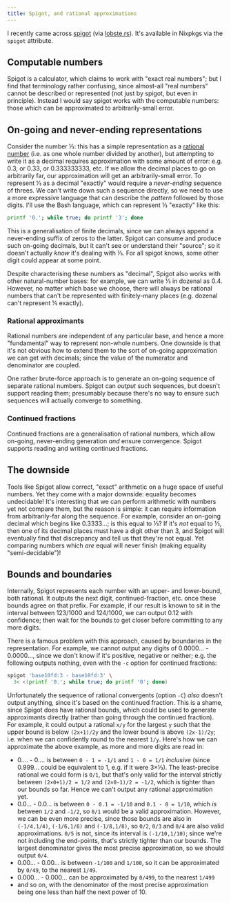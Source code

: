 ```yaml
---
title: Spigot, and rational approximations
---
```


I recently came across
[spigot](https://www.chiark.greenend.org.uk/~sgtatham/spigot/spigot.html) (via
[lobste.rs](https://lobste.rs/s/crimha/spigot_command_line_exact_real)). It's
available in Nixpkgs via the `spigot` attribute.

## Computable numbers ##

Spigot is a calculator, which claims to work with "exact real numbers"; but I
find that terminology rather confusing, since almost-all "real numbers" cannot
be described or represented (not just by spigot, but even in principle). Instead
I would say spigot works with the computable numbers: those which can be
approximated to arbitrarily-small error.

## On-going and never-ending representations ##

Consider the number ⅓: this has a simple representation as a
[rational number](https://en.wikipedia.org/wiki/Rational_number) (i.e. as one
whole number divided by another), but attempting to write it as a decimal
requires approximation with some amount of error: e.g. 0.3, or 0.33, or
0.333333333, etc. If we allow the decimal places to go on arbitrarily far, our
approximation will get an arbitrarily-small error. To represent ⅓ as a decimal
"exactly" would require a *never-ending* sequence of threes. We can't write down
such a sequence directly, so we need to use a more expressive language that can
describe the *pattern* followed by those digits. I'll use the Bash language,
which can represent ⅓ "exactly" like this:

```bash
printf '0.'; while true; do printf '3'; done
```

This is a generalisation of finite decimals, since we can always append a
never-ending suffix of zeros to the latter. Spigot can consume and produce such
on-going decimals, but it can't see or understand their "source"; so it doesn't
actually *know* it's dealing with ⅓. For all spigot knows, some other digit
could appear at some point.

Despite characterising these numbers as "decimal", Spigot also works with other
natural-number bases: for example, we can write ⅓ in dozenal as 0.4. However, no
matter which base we choose, there will always be rational numbers that can't be
represented with finitely-many places (e.g. dozenal can't represent ⅕ exactly).

### Rational approximants ###

Rational numbers are independent of any particular base, and hence a more
"fundamental" way to represent non-whole numbers. One downside is that it's not
obvious how to extend them to the sort of on-going approximation we can get with
decimals; since the value of the numerator and denominator are coupled.

One rather brute-force approach is to generate an on-going sequence of separate
rational numbers. Spigot can *output* such sequences, but doesn't support
reading them; presumably because there's no way to ensure such sequences will
actually converge to something.

### Continued fractions ###

Continued fractions are a generalisation of rational numbers, which allow
on-going, never-ending generation *and* ensure convergence. Spigot supports
reading and writing continued fractions.

## The downside ##

Tools like Spigot allow correct, "exact" arithmetic on a huge space of useful
numbers. Yet they come with a major downside: equality becomes undecidable! It's
interesting that we can perform arithmetic with numbers yet not compare them,
but the reason is simple: it can require information from arbitrarily-far along
the sequence. For example, consider an on-going decimal which begins like
0.3333…; is this equal to ⅓? If it's *not* equal to ⅓, then one of its decimal
places must have a digit other than 3, and Spigot will eventually find that
discrepancy and tell us that they're not equal. Yet comparing numbers which
*are* equal will never finish (making equality "semi-decidable")!

## Bounds and boundaries ##

Internally, Spigot represents each number with an upper- and lower-bound, both
rational. It outputs the next digit, continued-fraction, etc. once these bounds
agree on that prefix. For example, if our result is known to sit in the interval
between 123/1000 and 124/1000, we can output 0.12 with confidence; then wait for
the bounds to get closer before committing to any more digits.

There is a famous problem with this approach, caused by boundaries in the
representation. For example, we cannot output any digits of 0.0000… - 0.0000…,
since we don't know if it's positive, negative or neither; e.g. the following
outputs nothing, even with the `-c` option for continued fractions:

```bash
spigot 'base10fd:3 - base10fd:3' \
  3< <(printf '0.'; while true; do printf '0'; done)
```

Unfortunately the sequence of rational convergents (option `-C`) *also* doesn't
output anything, since it's based on the continued fraction. This is a shame,
since Spigot does have rational bounds, which could be used to generate
approximants directly (rather than going through the continued fraction). For
example, it could output a rational `x/y` for the largest `y` such that the
upper bound is below `(2x+1)/2y` and the lower bound is above `(2x-1)/2y`; i.e.
when we can confidently round to the nearest `1/y`. Here's how we can
approximate the above example, as more and more digits are read in:

 - 0.… - 0.… is between `0 - 1 = -1/1` and `1 - 0 = 1/1` *inclusive* (since
   0.999… could be equivalent to 1, e.g. if it were 3×⅓). The least-precise
   rational we could form is `0/1`, but that's only valid for the interval
   strictly between `(2×0+1)/2 = 1/2` and `(2×0-1)/2 = -1/2`, which is tighter
   than our bounds so far. Hence we can't output any rational approximation yet.
 - 0.0… - 0.0… is between `0 - 0.1 = -1/10` and `0.1 - 0 = 1/10`, which *is*
   between `1/2` and `-1/2`, so `0/1` would be a valid approximation. However,
   we can be even more precise, since those bounds are also in `(-1/4,1/4)`,
   `(-1/6,1/6)` and `(-1/8,1/8)`, so `0/2`, `0/3` and `0/4` are also valid
   approximations. `0/5` is not, since its interval is `(-1/10,1/10)`; since
   we're not including the end-points, that's strictly tighter than our bounds.
   The largest denominator gives the most precise approximation, so we should
   output `0/4`.
 - 0.00… - 0.00… is between `-1/100` and `1/100`, so it can be approximated by
   `0/49`, to the nearest `1/49`.
 - 0.000… - 0.000… can be approximated by `0/499`, to the nearest `1/499`
 - and so on, with the denominator of the most precise approximation being one
   less than half the next power of 10.
